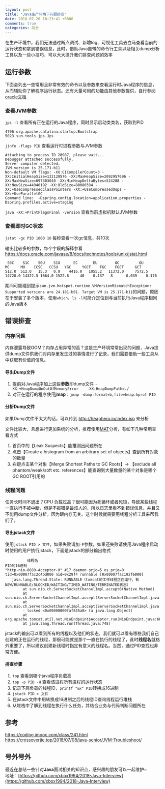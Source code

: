 ```yaml
---
layout: post
title: "Java生产环境下问题排查"
date: 2018-07-20 10:23:41 +0800
comments: true
categories: 后台
---
```


在生产环境中，我们无法通过断点调试、新增log、可视化工具去立马查看当前的运行状态和拿到错误信息，此时，借助Java自带的命令行工具以及相关dump分析工具以及一些小技巧，可以大大提升我们排查问题的效率

<!-- more -->

## 运行参数
下面会列出一些常用且非常有效的命令以及参数来查看运行时Java程序的信息，从而辅助你了解程序运行状态。还有大量可用的功能由其他参数提供，自行参阅[oracle文档](https://docs.oracle.com/javase/8/docs/technotes/tools/unix/toc.html)

### 查看JVM参数
`jps -l` 查看所有正在运行的Java程序，同时显示启动类类名，获取到PID

```
4706 org.apache.catalina.startup.Bootstrap
5023 sun.tools.jps.Jps
```

`jinfo -flags PID` 查看运行时进程参数与JVM参数

```
Attaching to process ID 28987, please wait...
Debugger attached successfully.
Server compiler detected.
JVM version is 25.171-b11
Non-default VM flags: -XX:CICompilerCount=3 -XX:InitialHeapSize=132120576 -XX:MaxHeapSize=2092957696 -XX:MaxNewSize=697303040 -XX:MinHeapDeltaBytes=524288 -XX:NewSize=44040192 -XX:OldSize=88080384 -XX:+UseCompressedClassPointers -XX:+UseCompressedOops -XX:+UseParallelGC
Command line:  -Dspring.config.location=application.properties -Dspring.profiles.active=staging
```

`java -XX:+PrintFlagsFinal -version` 查看当前虚拟机默认JVM参数

### 查看即时GC状态
`jstat -gc PID 1000 10` 每秒查看一次gc信息，共10次

输出比较多的参数，每个字段的解释参看 https://docs.oracle.com/javase/8/docs/technotes/tools/unix/jstat.html 

```
 S0C    S1C    S0U    S1U      EC       EU        OC         OU       MC     MU    CCSC   CCSU   YGC     YGCT    FGC    FGCT     GCT   
512.0  512.0   15.3   0.0    4416.0   1055.2   11372.0     7572.5   14720.0 14322.5 1664.0 1522.8     40    0.137   8      0.039    0.176
```

期间可能碰到提示`sun.jvm.hotspot.runtime.VMVersionMismatchException: Supported versions are 24.181-b01. Target VM is 25.171-b11`的问题，原因在于安装了多个版本，使用`which`、`ls -l`可简介定位到与当前执行Java程序相同的Java版本

## 错误排查

### 内存问题
内存泄露导致OOM？内存占用异常的高？这是生产环境常常出现的问题，Java提供dump文件供我们对内存里发生过的事情进行了记录，我们需要借助一些工具从中获取有价值的信息。

#### 导出Dump文件

1. 提前对Java程序加上这些**参数**印dump文件 `-XX:+HeapDumpOnOutOfMemoryError    -XX:HeapDumpPath=./`
2. 对正在运行的程序使用**jmap**：`jmap -dump:format=b,file=heap.hprof PID`

#### 分析Dump文件
如果Dump文件不太大的话，可以传到 http://heaphero.io/index.jsp 来分析

文件比较大，且想进行更加系统的分析，推荐使用[MAT](https://www.eclipse.org/mat/)分析，有如下几种常用查看方式

1. 首页中的【Leak Suspects】能推测出问题所在
2. 点击【Create a histogram from an arbitrary set of objects】查到所有对象的数量
3. 右键点击某个对象【Merge Shortest Paths to GC Roots】-> 【exclude all phantom/weak/soft etc. references】能查询到大量数量的某个对象是哪个GC ROOT引用的

### 线程问题
任务长时间不退出？CPU 负载过高？很可能因为死循环或者死锁，导致某些线程一直执行不被中断，但是不报错是最烦人的，所以日志里看不到错误信息，并且又不能用dump文件分析，因为跟内存无关。这个时候就需要用线程分析工具来帮我们了。

#### 导出jstack文件

使用`jstack PID > 文件`，如果失败请加`-F`参数，如果还失败请使用Java程序启动时使用的用户执行jstack，下面是jstack的部分输出格式

```
          线程名                                                              PID的16进制
"http-nio-8080-Acceptor-0" #17 daemon prio=5 os_prio=0 tid=0x00007fac2c4bd000 nid=0x29f4 runnable [0x00007fac192f6000]
   java.lang.Thread.State: RUNNABLE（tomcat的工作线程正在运行，有NEW/RUNNABLE/BLOCKED/WAITING/TIMED_WATING/TERMINATED状态）
        at sun.nio.ch.ServerSocketChannelImpl.accept0(Native Method)
        at sun.nio.ch.ServerSocketChannelImpl.accept(ServerSocketChannelImpl.java:422)
        at sun.nio.ch.ServerSocketChannelImpl.accept(ServerSocketChannelImpl.java:250)
        - locked <0x00000000faf845a8> (a java.lang.Object)
        at org.apache.tomcat.util.net.NioEndpoint$Acceptor.run(NioEndpoint.java:682)
        at java.lang.Thread.run(Thread.java:748)
```

jstack的输出可以看到所有的线程以及他们的状态，我们就可以看有哪些我们自己创建的正在运行的线程，那很可能就是那个一直在执行的线程了，此时**线程名**就格外重要了，所以建议创建新线程时指定有意义的线程名。当然，通过PID查找也非常方便。


#### 排查步骤
1. `top` 查看到哪个java程序负载高
2. `top -p PID -H` 查看该进程所有进程的运行状态
3. 记录下高负载的线程ID，`printf "&x" PID`转换成16进制
4. `jstack PID > 文件`
5. 在jstack文件中用转换成16进制之后的线程ID查询线程运行堆栈
6. 从堆栈中了解到线程在执行什么任务，并结合业务与代码判断问题所在

## 参考
https://coding.imooc.com/class/241.html  
https://crossoverjie.top/2018/07/08/java-senior/JVM-Troubleshoot/

## 号外号外
最近在总结一些针对**Java**面试相关的知识点，感兴趣的朋友可以一起维护~  
地址：[https://github.com/xbox1994/2018-Java-Interview](https://github.com/xbox1994/2018-Java-Interview)
